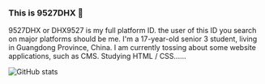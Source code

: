 ### This is 9527DHX 👋

9527DHX or DHX9527 is my full platform ID. the user of this ID you search on major platforms should be me. 
I'm a 17-year-old senior 3 student, living in Guangdong Province, China. 
I am currently tossing about some website applications, such as CMS. 
Studying HTML / CSS...... 

![GitHub stats](https://github-readme-stats.vercel.app/api?username=9527DHX&show_icons=true)



<!--
**9527DHX/9527DHX** is a ✨ _special_ ✨ repository because its `README.md` (this file) appears on your GitHub profile.

Here are some ideas to get you started:

- 🔭 I’m currently working on ...
- 🌱 I’m currently learning ...
- 👯 I’m looking to collaborate on ...
- 🤔 I’m looking for help with ...
- 💬 Ask me about ...
- 📫 How to reach me: ...
- 😄 Pronouns: ...
- ⚡ Fun fact: ...
-->


